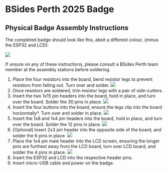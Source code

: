 # BSides Perth 2025 Badge

## Physical Badge Assembly Instructions

The completed badge should look like this, abeit a different colour, (minus the ESP32 and LCD):

![](/Images/WholeBadge.png)

If unsure on any of these instructions, please consult a BSides Perth team member at the assembly stations before soldering.

1. Place the four resistors into the board, bend resistor legs to prevent resistors from falling out. Turn over and solder.
![](/Images/1.png)
2. Once resistors are soldered, trim resistor legs with a pair of side-cutters.
3. Insert the two 1x15 pin headers into the board, hold in place, and turn over the board. Solder the 30 pins in place.
![](/Images/3.png)
4. Insert the four buttons into the board; ensure the legs clip into the board horizontally*. Turn over and solder in place.
![](/Images/4.png)
5. Insert the 1x8 and 1x4 pin headers into the board, hold in place, and turn over the board. Solder the 12 pins in place.
![](/Images/5.png)
6. [Optional] Insert 2x3 pin header into the opposite side of the board, and solder the 6 pins in place.
![](/Images/6.png)
7. Place the 1x4 pin male header into the LCD screen, ensuring the longer pins are furthest away from the LCD board, turn over LCD board, and solder the 4 pins in place. 
![](/Images/7.png)
8. Insert the ESP32 and LCD into the respective header pins.
9. Insert micro-USB cable and power on the badge.
